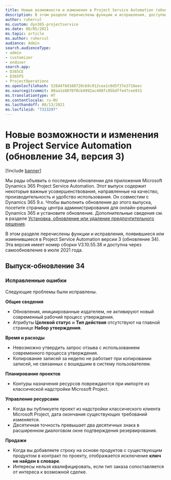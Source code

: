 ```yaml
---
title: Новые возможности и изменения в Project Service Automation (обновление 34, версия 3)
description: В этом разделе перечислены функции и исправления, доступные в Project Service Automation (обновление 34, версия 3).
author: ruhercul
ms.custom: dyn365-projectservice
ms.date: 08/05/2021
ms.topic: article
ms.author: ruhercul
audience: Admin
search.audienceType:
- admin
- customizer
- enduser
search.app:
- D365CE
- D365PS
- ProjectOperations
ms.openlocfilehash: 528d4f8d108720cb9c912cea1c0d5f37e3716eec
ms.sourcegitcommit: 80aa1e8070f0cb4992ac408fc05bdffe47cee931
ms.translationtype: HT
ms.contentlocale: ru-RU
ms.lasthandoff: 08/13/2021
ms.locfileid: "7323297"
---
```

# <a name="whats-new-or-changed-in-project-service-automation-update-release-34-v3"></a>Новые возможности и изменения в Project Service Automation (обновление 34, версия 3)

[!include [banner](../includes/psa-now-project-operations.md)]

Мы рады объявить о последнем обновлении для приложения Microsoft Dynamics 365 Project Service Automation. Этот выпуск содержит некоторые важные усовершенствования, направленные на качество, производительность и удобство использования. Он совместим с Dynamics 365 9.x. Чтобы выполнить обновление до этого выпуска, посетите страницу центра администрирования для онлайн-решений Dynamics 365 и установите обновление. Дополнительные сведения см. в разделе [Установка, обновление или удаление предпочтительного решения](/power-platform/admin/install-remove-preferred-solution).

В этом разделе перечислены функции и исправления, появившиеся или изменившиеся в Project Service Automation версии 3 (обновление 34). Эта версия имеет номер сборки V3.10.55.38 и доступна через самообновление в июле 2021 года.

## <a name="update-release-34"></a>Выпуск-обновление 34

### <a name="bug-fixes"></a>Исправленные ошибки
Следующие проблемы были исправлены.

**Общие сведения**

- Обновления, инициированные издателем, не активируют новый современный рабочий процесс утверждения.
- Атрибуты **Целевой статус** и **Тип действия** отсутствуют на главной странице **Набор утверждения**.

**Время и расходы**

- Невозможно утвердить запрос отзыва с использованием современного процесса утверждения.
- Копирование записей за неделю не работает при копировании записей, не связанных с вошедшим в систему пользователем.

**Планирование проектов**

- Контуры назначения ресурсов повреждаются при импорте из классической надстройки Microsoft Project.

**Управление ресурсами**

- Когда вы публикуете проект из надстройки классического клиента Microsoft Project, дата окончания существующих требований изменяется.
- Десятичная точность превышает два десятичных знака в расширенном диалоговом окне подтверждения резервирования.

**Продажи**

- Когда вы добавляете строку на основе продуктов с существующим продуктом в контракт по проекту, отображается исключение **ключ не найден в словаре**.
- Интересы нельзя квалифицировать, если тип заказа сопоставляется от интереса к возможной сделке.
